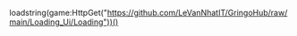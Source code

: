 loadstring(game:HttpGet("https://github.com/LeVanNhatIT/GringoHub/raw/main/Loading_Ui/Loading"))()   
